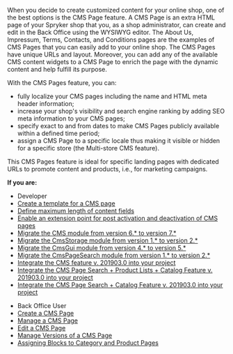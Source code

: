 When you decide to create customized content for your online shop, one of the best options is the CMS Page feature. A CMS Page is an extra HTML page of your Spryker shop that you, as a shop administrator, can create and edit in the Back Office using the WYSIWYG editor. The About Us, Impressum, Terms, Contacts, and Conditions pages are the examples of CMS Pages that you can easily add to your online shop. The CMS Pages have unique URLs and layout. Moreover, you can add any of the available CMS content widgets to a CMS Page to enrich the page with the dynamic content and help fulfill its purpose.

With the CMS Pages feature, you can:

* fully localize your CMS pages including the name and HTML meta header information;
* increase your shop's visibility and search engine ranking by adding SEO meta information to your CMS pages;
* specify exact to and from dates to make CMS Pages publicly available within a defined time period;
* assign a CMS Page to a specific locale thus making it visible or hidden for a specific store (the Multi-store CMS feature).

This CMS Pages feature is ideal for specific landing pages with dedicated URLs to promote content and products, i.e., for marketing campaigns.

**If you are:**

<div class="mr-container">
    <div class="mr-list-container">
        <!-- col1 -->
        <div class="mr-col">
            <ul class="mr-list mr-list-green">
                <li class="mr-title">Developer</li>
                 <li><a href="https://documentation.spryker.com/v4/docs/ht-create-cms-templates#adding-a-template-for-a-cms-page" class="mr-link"> Create a template for a CMS page</a></li>
  <li><a href="https://documentation.spryker.com/v4/docs/content-fields-max-size" class="mr-link">Define maximum length of content fields</a></li>
<li><a href="https://documentation.spryker.com/v4/docs/cms-extension-points" class="mr-link">Enable an extension point for post activation and deactivation of CMS pages</a></li> 
<li><a href="https://documentation.spryker.com/v4/docs/mg-cms#upgrading-from-version-6---to-version-7--" class="mr-link">Migrate the CMS module from version 6.* to version 7.*</a></li>
 <li><a href="https://documentation.spryker.com/v4/docs/mg-cmsstorage#upgrading-from-version-1---to-version-2--" class="mr-link">Migrate the CmsStorage module from version 1.* to version 2.*</a></li>
                <li><a href="https://documentation.spryker.com/v4/docs/en/migration-guide-cmsgui#upgrading-from-version-4---to-version-5--" class="mr-link">Migrate the CmsGui module from version 4.* to version 5.*</a></li>
 </li><li><a href="https://documentation.spryker.com/v4/docs/mg-cmspagesearch#upgrading-from-version-1---to-version-2--" class="mr-link">Migrate the CmsPageSearch module from version 1.* to version 2.*</a></li> 
 </li><li><a href="https://documentation.spryker.com/v4/docs/cms-feature-integration-guide-201903" class="mr-link">Integrate the CMS feature v. 201903.0 into your project </a></li>
  </li><li><a href="https://documentation.spryker.com/v4/docs/cms-page-search-product-lists-catalog-feature-integration-201903" class="mr-link">Integrate the CMS Page Search + Product Lists + Catalog Feature v. 201903.0 into your project </a></li> 
  </li><li><a href="https://documentation.spryker.com/v4/docs/cms-pages-in-search-results-integration-201903" class="mr-link">Integrate the CMS Page Search + Catalog Feature v. 201903.0 into your project</a></li> 
   </ul>
        </div>
        <!-- col3 -->
        <div class="mr-col">
            <ul class="mr-list mr-list-red">
                <li class="mr-title">Back Office User</li>
                  </li><li><a href="https://documentation.spryker.com/v4/docs/creating-a-cms-page" class="mr-link">Create a CMS Page</a></li> 
     </li><li><a href="https://documentation.spryker.com/v4/docs/managing-cms-pages" class="mr-link">Manage a CMS Page</a></li> 
  </li><li><a href="https://documentation.spryker.com/v4/docs/editing-cms-pages" class="mr-link">Edit a CMS Page</a></li> 
    </li><li><a href="https://documentation.spryker.com/v4/docs/cms-pages-versioning" class="mr-link">Manage Versions of a CMS Page</a></li>
    </li><li><a href="https://documentation.spryker.com/v4/docs/assigning-blocks-to-category-and-product-pages" class="mr-link">Assigning Blocks to Category and Product Pages</a></li> 